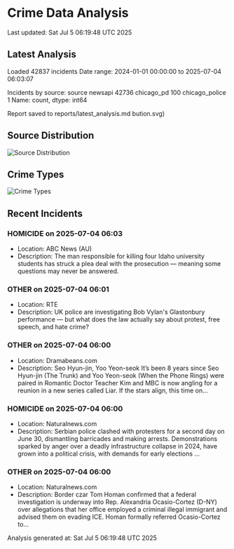 # Crime Data Analysis
Last updated: Sat Jul  5 06:19:48 UTC 2025

## Latest Analysis

Loaded 42837 incidents
Date range: 2024-01-01 00:00:00 to 2025-07-04 06:03:07

Incidents by source:
source
newsapi           42736
chicago_pd          100
chicago_police        1
Name: count, dtype: int64

Report saved to reports/latest_analysis.md
bution.svg)

## Source Distribution
![Source Distribution](images/source_distribution.svg)

## Crime Types
![Crime Types](images/crime_types.svg)

## Recent Incidents

### HOMICIDE on 2025-07-04 06:03
- Location: ABC News (AU)
- Description: The man responsible for killing four Idaho university students has struck a plea deal with the prosecution — meaning some questions may never be answered.


### OTHER on 2025-07-04 06:01
- Location: RTE
- Description: UK police are investigating Bob Vylan's Glastonbury performance — but what does the law actually say about protest, free speech, and hate crime?


### OTHER on 2025-07-04 06:00
- Location: Dramabeans.com
- Description: Seo Hyun-jin, Yoo Yeon-seok It’s been 8 years since Seo Hyun-jin (The Trunk) and Yoo Yeon-seok (When the Phone Rings) were paired in Romantic Doctor Teacher Kim and MBC is now angling for a reunion in a new series called Liar. If the stars align, this time on…


### HOMICIDE on 2025-07-04 06:00
- Location: Naturalnews.com
- Description: Serbian police clashed with protesters for a second day on June 30, dismantling barricades and making arrests. Demonstrations sparked by anger over a deadly infrastructure collapse in 2024, have grown into a political crisis, with demands for early elections …


### OTHER on 2025-07-04 06:00
- Location: Naturalnews.com
- Description: Border czar Tom Homan confirmed that a federal investigation is underway into Rep. Alexandria Ocasio-Cortez (D-NY) over allegations that her office employed a criminal illegal immigrant and advised them on evading ICE. Homan formally referred Ocasio-Cortez to…

Analysis generated at: Sat Jul  5 06:19:48 UTC 2025
